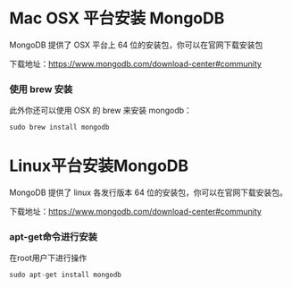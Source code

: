 # Mac OSX 平台安装 MongoDB

MongoDB 提供了 OSX 平台上 64 位的安装包，你可以在官网下载安装包

下载地址：https://www.mongodb.com/download-center#community

### 使用 brew 安装

此外你还可以使用 OSX 的 brew 来安装 mongodb：

```s
sudo brew install mongodb
```

# Linux平台安装MongoDB

MongoDB 提供了 linux 各发行版本 64 位的安装包，你可以在官网下载安装包。

下载地址：https://www.mongodb.com/download-center#community

### apt-get命令进行安装

在root用户下进行操作

```s
sudo apt-get install mongodb
```


